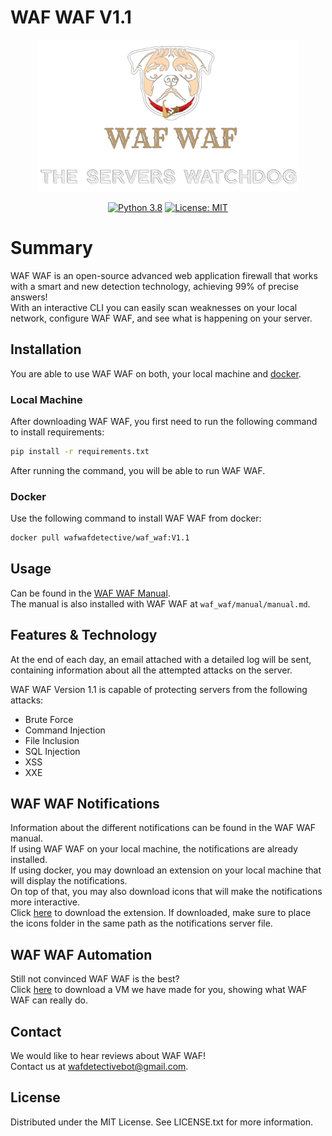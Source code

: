 # WAF WAF V1.1
<div align="center">
  <img src="misc/logo.png" alt="WAF WAF logo">

  [![Python 3.8](https://img.shields.io/badge/Python-3.8-yellow.svg)](https://www.python.org/) [![License: MIT](https://img.shields.io/badge/License-MIT-brightgreen.svg)](https://opensource.org/licenses/MIT)
</div>

# Summary
WAF WAF is an open-source advanced web application firewall that works with a smart and new detection technology, achieving 99% of precise answers!<br>
With an interactive CLI you can easily scan weaknesses on your local network, configure WAF WAF, and see what is happening on your server.

## Installation
You are able to use WAF WAF on both, your local machine and [docker](https://docs.docker.com/).

### Local Machine
After downloading WAF WAF, you first need to run the following command to install requirements:
```bash
pip install -r requirements.txt
```
After running the command, you will be able to run WAF WAF.

### Docker
Use the following command to install WAF WAF from docker:
```bash
docker pull wafwafdetective/waf_waf:V1.1
```

## Usage
Can be found in the [WAF WAF Manual](https://github.com/N-R-technologies/WAF-WAF/blob/master/manual/manual.md).<br>
The manual is also installed with WAF WAF at `waf_waf/manual/manual.md`.

## Features & Technology
At the end of each day, an email attached with a detailed log will be sent, containing information about all the attempted attacks on the server.<br>

WAF WAF Version 1.1 is capable of protecting servers from the following attacks:
- Brute Force
- Command Injection
- File Inclusion
- SQL Injection
- XSS
- XXE

## WAF WAF Notifications
Information about the different notifications can be found in the WAF WAF manual.<br>
If using WAF WAF on your local machine, the notifications are already installed.<br>
If using docker, you may download an extension on your local machine that will display the notifications.<br>
On top of that, you may also download icons that will make the notifications more interactive.<br>
Click [here](https://drive.google.com/drive/folders/11Bm9YtwWrHXmXJhasSBlUgZx7g0BBXRN?usp=sharing) to download the extension. If downloaded, make sure to place the icons folder in the same path as the notifications server file.<br>

## WAF WAF Automation
Still not convinced WAF WAF is the best?<br>
Click [here](https://drive.google.com/drive/folders/1pBd6fWv1kkBuKZqtJfThHg1Jn0sRj42d?usp=sharing) to download a VM we have made for you, showing what WAF WAF can really do.

## Contact
We would like to hear reviews about WAF WAF!<br>
Contact us at [wafdetectivebot@gmail.com](mailto:wafdetectivebot@gmail.com).

## License
Distributed under the MIT License. See LICENSE.txt for more information.

